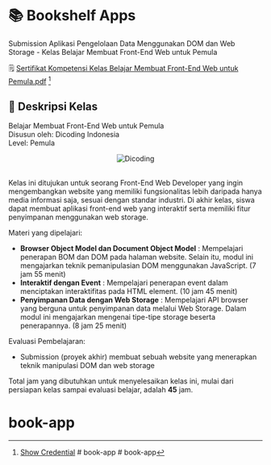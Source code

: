 # 📚 Bookshelf Apps

Submission Aplikasi Pengelolaan Data Menggunakan DOM dan Web Storage - Kelas Belajar Membuat Front-End Web untuk Pemula

🗒️ [Sertifikat Kompetensi Kelas Belajar Membuat Front-End Web untuk Pemula.pdf](https://github.com/madfauzy/Bookshelf-Apps/files/9364933/Sertifikat-Kompetensi-Kelas-Belajar-Membuat-Front-End-Web-untuk-Pemula.pdf) [^1]

## 🚀 Deskripsi Kelas

Belajar Membuat Front-End Web untuk Pemula <br>
Disusun oleh: Dicoding Indonesia <br>
Level: Pemula

<div align="center">
  <img src="https://user-images.githubusercontent.com/95717485/188485268-90e682b9-fce9-470b-836e-d8838079a309.png" alt="Dicoding">
</div>

<br>

Kelas ini ditujukan untuk seorang Front-End Web Developer yang ingin mengembangkan website yang memiliki fungsionalitas lebih daripada hanya media informasi saja, sesuai dengan standar industri. Di akhir kelas, siswa dapat membuat aplikasi front-end web yang interaktif serta memiliki fitur penyimpanan menggunakan web storage.

Materi yang dipelajari:

- **Browser Object Model dan Document Object Model** : Mempelajari penerapan BOM dan DOM pada halaman website. Selain itu, modul ini mengajarkan teknik pemanipulasian DOM menggunakan JavaScript. (7 jam 55 menit)
- **Interaktif dengan Event** : Mempelajari penerapan event dalam menciptakan interaktifitas pada HTML element. (10 jam 45 menit)
- **Penyimpanan Data dengan Web Storage** : Mempelajari API browser yang berguna untuk penyimpanan data melalui Web Storage. Dalam modul ini mengajarkan mengenai tipe-tipe storage beserta penerapannya. (8 jam 25 menit)

Evaluasi Pembelajaran:

- Submission (proyek akhir) membuat sebuah website yang menerapkan teknik manipulasi DOM dan web storage

Total jam yang dibutuhkan untuk menyelesaikan kelas ini, mulai dari persiapan kelas sampai evaluasi belajar, adalah **45** jam.

[^1]: [Show Credential](https://www.dicoding.com/certificates/L4PQ34JM2PO1)
#   b o o k - a p p  
 # book-app
# book-app
